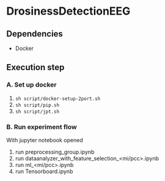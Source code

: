# DrosinessDetectionEEG

## Dependencies

* Docker

## Execution step

### A. Set up docker 

1. `sh script/docker-setup-2port.sh`
2. `sh script/pip.sh`
3. `sh script/jpt.sh`

### B. Run experiment flow 

With jupyter notebook opened 
1. run preprocessing_group.ipynb 
2. run dataanalyzer_with_feature_selection_<mi/pcc>.ipynb
3. run ml_<mi/pcc>.ipynb
4. run Tensorboard.ipynb

